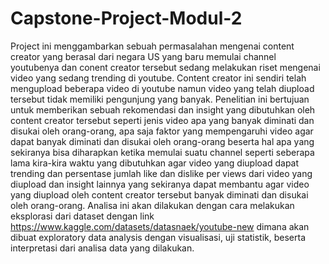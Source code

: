 # Capstone-Project-Modul-2
Project ini menggambarkan sebuah permasalahan mengenai content creator yang berasal dari negara US yang baru memulai channel youtubenya dan conent creator tersebut sedang melakukan riset mengenai video yang sedang trending di youtube. Content creator ini sendiri telah mengupload beberapa video di youtube namun video yang telah diupload tersebut tidak memiliki pengunjung yang banyak. Penelitian ini bertujuan untuk memberikan sebuah rekomendasi dan insight yang dibutuhkan oleh content creator tersebut seperti jenis video apa yang banyak diminati dan disukai oleh orang-orang, apa saja faktor yang mempengaruhi video agar dapat banyak diminati dan disukai oleh orang-orang beserta hal apa yang sekiranya bisa diharapkan ketika memulai suatu channel seperti seberapa lama kira-kira waktu yang dibutuhkan agar video yang diupload dapat trending dan persentase jumlah like dan dislike per views dari video yang diupload dan insight lainnya yang sekiranya dapat membantu agar video yang diupload oleh content creator tersebut banyak diminati dan disukai oleh orang-orang. Analisa ini akan dilakukan dengan cara melakukan eksplorasi dari dataset dengan link https://www.kaggle.com/datasets/datasnaek/youtube-new dimana akan dibuat exploratory data analysis dengan visualisasi, uji statistik, beserta interpretasi dari analisa data yang dilakukan.
